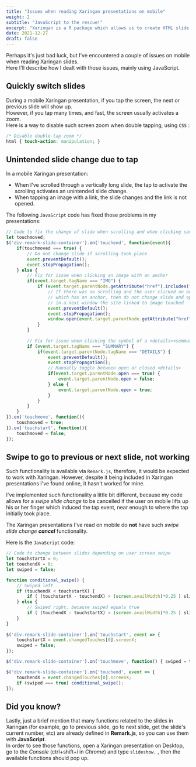 ```yaml
---
title: "Issues when reading Xaringan presentations on mobile"
weight: 2
subtitle: "JavaScript to the rescue!"
excerpt: "Xaringan is a R package which allows us to create HTML slide presentations using R Markdown and Remark.js ."
date: 2021-12-27
draft: false
---
```


Perhaps it's just bad luck, but I've encountered a couple of issues on mobile when reading Xaringan slides. \
Here I'll describe how I dealt with those issues, mainly using JavaScript.

## Quickly switch slides

During a mobile Xaringan presentation, if you tap the screen, the next or previous slide will show up. \
However, if you tap many times, and fast, the screen usually activates a zoom. \
Here is a way to disable such screen zoom when double tapping, using `CSS` :

```css
/* Disable double-tap zoom */
html { touch-action: manipulation; } 
```

## Unintended slide change due to tap

In a mobile Xaringan presentation:
- When I've scrolled through a vertically long slide, the tap to activate the scrolling activates an unintended slide change.
- When tapping an image with a link, the slide changes and
    the link is not opened.

The following `JavaScript` code has fixed those problems in my presentations:

```js
// Code to fix the change of slide when scrolling and when clicking some elements
let touchmoved;
$('div.remark-slide-container').on('touchend', function(event){
    if(touchmoved === true) {
        // Do not change slide if scrolling took place
        event.preventDefault(); 
        event.stopPropagation();
    } else {
        // Fix for issue when clicking an image with an anchor
        if(event.target.tagName === "IMG") {
            if (event.target.parentNode.getAttribute("href").includes("https:")) {
                // If there was no scrolling and the user clicked on an image
                // which has an anchor, then do not change slide and open
                // in a next window the site linked to image touched
                event.preventDefault(); 
                event.stopPropagation();
                window.open(event.target.parentNode.getAttribute("href"));
            } 
        }
        
        // Fix for issue when clicking the symbol of a <details><summary> ...
        if (event.target.tagName === "SUMMARY") {
            if(event.target.parentNode.tagName === "DETAILS") {
                event.preventDefault();
                event.stopPropagation();
                // Manually toggle between open or closed <details>
                if(event.target.parentNode.open === true) {
                    event.target.parentNode.open = false;
                } else {
                    event.target.parentNode.open = true;
                }
            }
        }
    }
}).on('touchmove', function(){
    touchmoved = true;
}).on('touchstart', function(){
    touchmoved = false;
});
```

## Swipe to go to previous or next slide, not working

Such functionality is available via `Remark.js`, therefore, it would be expected to work with Xaringan. However, despite it being included in Xaringan presentations I've found online, it hasn't worked for mine.

I've implemented such functionality a little bit different, because my code allows for a _swipe slide change_ to be cancelled
if the user on mobile lifts up his or her finger which induced the tap event, near enough to where the tap initially took place.

The Xaringan presentations I've read on mobile do **not** have 
such _swipe slide change **cancel**_ functionality.

Here is the `JavaScript` code:

```js
// Code to change between slides depending on user screen swipe 
let touchstartX = 0;
let touchendX = 0;
let swiped = false;

function conditional_swipe() {
    // Swiped left
    if (touchendX < touchstartX) {
        if ( (touchstartX - touchendX) > (screen.availWidth)*0.25 ) slideshow.gotoNextSlide();
    } else {
        // Swiped right, because swiped equals true
        if ( (touchendX - touchstartX) > (screen.availWidth)*0.25 ) slideshow.gotoPreviousSlide();
    }
}
    
$('div.remark-slide-container').on('touchstart', event => {
    touchstartX = event.changedTouches[0].screenX;
    swiped = false;
});

$('div.remark-slide-container').on('touchmove', function() { swiped = true; });

$('div.remark-slide-container').on('touchend', event => {
    touchendX = event.changedTouches[0].screenX;
    if (swiped === true) conditional_swipe();
});
```

## Did you know?

Lastly, just a brief mention that many functions related to
the slides in Xaringan (for example, go to previous slide, go to next slide, get the slide's current number, etc) are already defined in **Remark.js**, so you can use them with **JavaScript**. \
In order to see those functions, open a Xaringan presentation on
Desktop, go to the _Console_ (ctrl+shift+i in _Chrome_) and type 
`slideshow.` , then the available functions should pop up.